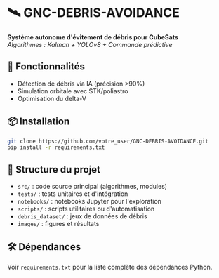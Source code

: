 # 🛰️ GNC-DEBRIS-AVOIDANCE
**Système autonome d'évitement de débris pour CubeSats**  
*Algorithmes : Kalman + YOLOv8 + Commande prédictive*

## 🚀 Fonctionnalités
- Détection de débris via IA (précision >90%)
- Simulation orbitale avec STK/poliastro
- Optimisation du delta-V

## 📦 Installation
```bash
git clone https://github.com/votre_user/GNC-DEBRIS-AVOIDANCE.git
pip install -r requirements.txt
```

## 📁 Structure du projet

- `src/` : code source principal (algorithmes, modules)
- `tests/` : tests unitaires et d'intégration
- `notebooks/` : notebooks Jupyter pour l'exploration
- `scripts/` : scripts utilitaires ou d'automatisation
- `debris_dataset/` : jeux de données de débris
- `images/` : figures et résultats

## 🛠️ Dépendances

Voir `requirements.txt` pour la liste complète des dépendances Python.